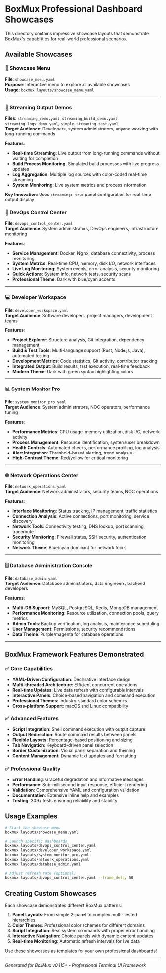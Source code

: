 # BoxMux Professional Dashboard Showcases

This directory contains impressive showcase layouts that demonstrate BoxMux's capabilities for real-world professional scenarios.

## Available Showcases

### 🎯 Showcase Menu
**File**: `showcase_menu.yaml`  
**Purpose**: Interactive menu to explore all available showcases  
**Usage**: `boxmux layouts/showcase_menu.yaml`

---

### 🔄 Streaming Output Demos
**Files**: `streaming_demo.yaml`, `streaming_build_demo.yaml`, `streaming_logs_demo.yaml`, `simple_streaming_test.yaml`  
**Target Audience**: Developers, system administrators, anyone working with long-running commands  

**Features**:
- **Real-time Streaming**: Live output from long-running commands without waiting for completion
- **Build Process Monitoring**: Simulated build processes with live progress updates
- **Log Aggregation**: Multiple log sources with color-coded real-time streaming
- **System Monitoring**: Live system metrics and process information

**Key Innovation**: Uses `streaming: true` panel configuration for real-time output display

### 🚀 DevOps Control Center
**File**: `devops_control_center.yaml`  
**Target Audience**: System administrators, DevOps engineers, infrastructure monitoring  

**Features**:
- **Service Management**: Docker, Nginx, database connectivity, process monitoring
- **System Metrics**: Real-time CPU, memory, disk I/O, network interfaces  
- **Live Log Monitoring**: System events, error analysis, security monitoring
- **Quick Actions**: System info, network tests, security scans
- **Professional Theme**: Dark with blue/cyan accents

---

### 💻 Developer Workspace
**File**: `developer_workspace.yaml`  
**Target Audience**: Software developers, project managers, development teams

**Features**:
- **Project Explorer**: Structure analysis, Git integration, dependency management
- **Build & Test Tools**: Multi-language support (Rust, Node.js, Java), automated testing
- **Development Metrics**: Code statistics, Git activity, contributor tracking
- **Integrated Output**: Build results, test execution, real-time feedback
- **Modern Theme**: Dark with green syntax highlighting colors

---

### 📊 System Monitor Pro
**File**: `system_monitor_pro.yaml`  
**Target Audience**: System administrators, NOC operators, performance tuning

**Features**:
- **Performance Metrics**: CPU usage, memory utilization, disk I/O, network activity
- **Process Management**: Resource identification, system/user breakdown
- **Health Controls**: Automated checks, performance profiling, log analysis
- **Alert Integration**: Threshold-based alerting, trend analysis
- **High-Contrast Theme**: Red/yellow for critical monitoring

---

### 🌐 Network Operations Center
**File**: `network_operations.yaml`  
**Target Audience**: Network administrators, security teams, NOC operations

**Features**:
- **Interface Monitoring**: Status tracking, IP management, traffic statistics
- **Connection Analysis**: Active connections, port monitoring, service discovery
- **Network Tools**: Connectivity testing, DNS lookup, port scanning, traceroute
- **Security Monitoring**: Firewall status, SSH security, authentication monitoring
- **Network Theme**: Blue/cyan dominant for network focus

---

### 🗄️ Database Administration Console
**File**: `database_admin.yaml`  
**Target Audience**: Database administrators, data engineers, backend developers

**Features**:
- **Multi-DB Support**: MySQL, PostgreSQL, Redis, MongoDB management
- **Performance Monitoring**: Resource utilization, connection pools, query metrics
- **Admin Tools**: Backup verification, log analysis, maintenance scheduling
- **User Management**: Permissions, security recommendations
- **Data Theme**: Purple/magenta for database operations

---

## BoxMux Framework Features Demonstrated

### ✅ Core Capabilities
- **YAML-Driven Configuration**: Declarative interface design
- **Multi-threaded Architecture**: Efficient concurrent operations
- **Real-time Updates**: Live data refresh with configurable intervals
- **Interactive Panels**: Choice-based navigation and command execution
- **Professional Themes**: Industry-standard color schemes
- **Cross-platform Support**: macOS and Linux compatibility

### ✅ Advanced Features
- **Script Integration**: Shell command execution with output capture
- **Output Redirection**: Route command results between panels
- **Flexible Layouts**: Percentage-based positioning and sizing
- **Tab Navigation**: Keyboard-driven panel selection
- **Border Customization**: Visual panel separation and theming
- **Content Management**: Dynamic text updates and formatting

### ✅ Professional Quality
- **Error Handling**: Graceful degradation and informative messages
- **Performance**: Sub-millisecond input response, efficient rendering
- **Validation**: Comprehensive YAML and configuration validation
- **Documentation**: Extensive inline help and examples
- **Testing**: 309+ tests ensuring reliability and stability

## Usage Examples

```bash
# Start the showcase menu
boxmux layouts/showcase_menu.yaml

# Launch specific dashboards
boxmux layouts/devops_control_center.yaml
boxmux layouts/developer_workspace.yaml
boxmux layouts/system_monitor_pro.yaml
boxmux layouts/network_operations.yaml
boxmux layouts/database_admin.yaml

# Adjust refresh rate (optional)
boxmux layouts/devops_control_center.yaml --frame_delay 50
```

## Creating Custom Showcases

Each showcase demonstrates different BoxMux patterns:

1. **Panel Layouts**: From simple 2-panel to complex multi-nested hierarchies
2. **Color Themes**: Professional color schemes for different domains
3. **Script Integration**: Real system commands with proper error handling
4. **Interactive Navigation**: Choice panels with dynamic content updates
5. **Real-time Monitoring**: Automatic refresh intervals for live data

Use these showcases as templates for your own professional dashboards!

---

*Generated for BoxMux v0.115+ - Professional Terminal UI Framework*